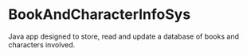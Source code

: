# BookAndCharacterInfoSys

Java app designed to store, read and update a database of books and characters involved.
